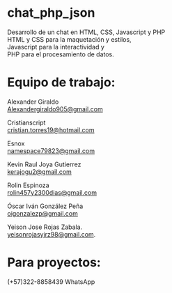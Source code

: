 # chat_php_json
Desarrollo de un chat en HTML, CSS, Javascript y PHP</br>
HTML y CSS para la maquetación y estilos, </br>
Javascript para la interactividad y </br>
PHP para el procesamiento de datos.

# Equipo de trabajo:

Alexander Giraldo</br>
Alexandergiraldo905@gmail.com</br>

Cristianscript</br>
cristian.torres19@hotmail.com</br>

Esnox</br>
namespace79823@gmail.com</br>

Kevin Raul Joya Gutierrez</br>
kerajogu2@gmail.com</br>

Rolin Espinoza</br>
rolin457y2300dias@gmail.com</br>

Óscar Iván González Peña</br>
oigonzalezp@gmail.com</br>

Yeison Jose Rojas Zabala.</br>
yeisonrojasyjrz98@gmail.com.</br>

# Para proyectos:
(+57)322-8858439 WhatsApp</br>
